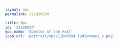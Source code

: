 ```yaml
---
layout: npc
permalink: /21420524

title: Npc
id: '21420524'
npc_name: 'Specter of the Past'
icon_url: 'portrait/npc/11000784_ludiwoman1_p.png'
---
```

